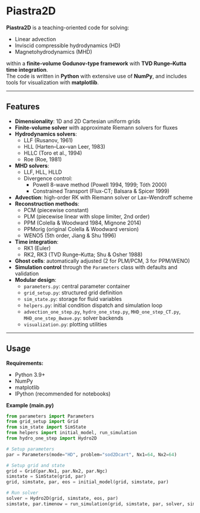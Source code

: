 # Piastra2D

**Piastra2D** is a teaching-oriented code for solving:
- Linear advection  
- Inviscid compressible hydrodynamics (HD)  
- Magnetohydrodynamics (MHD)  

within a **finite-volume Godunov-type framework** with **TVD Runge–Kutta time integration**.  
The code is written in **Python** with extensive use of **NumPy**, and includes tools for visualization with **matplotlib**.  

---

## Features

- **Dimensionality**: 1D and 2D Cartesian uniform grids  
- **Finite-volume solver** with approximate Riemann solvers for fluxes  
- **Hydrodynamics solvers**:
  - LLF (Rusanov, 1961)  
  - HLL (Harten–Lax–van Leer, 1983)  
  - HLLC (Toro et al., 1994)  
  - Roe (Roe, 1981)  
- **MHD solvers**:
  - LLF, HLL, HLLD  
  - Divergence control:  
    - Powell 8-wave method (Powell 1994, 1999; Tóth 2000)  
    - Constrained Transport (Flux-CT; Balsara & Spicer 1999)  
- **Advection**: high-order RK with Riemann solver or Lax–Wendroff scheme  
- **Reconstruction methods**:  
  - PCM (piecewise constant)  
  - PLM (piecewise linear with slope limiter, 2nd order)  
  - PPM (Colella & Woodward 1984, Mignone 2014)  
  - PPMorig (original Colella & Woodward version)  
  - WENO5 (5th order, Jiang & Shu 1996)  
- **Time integration**:  
  - RK1 (Euler)  
  - RK2, RK3 (TVD Runge–Kutta; Shu & Osher 1988)  
- **Ghost cells**: automatically adjusted (2 for PLM/PCM, 3 for PPM/WENO)  
- **Simulation control** through the `Parameters` class with defaults and validation  
- **Modular design**:
  - `parameters.py`: central parameter container  
  - `grid_setup.py`: structured grid definition  
  - `sim_state.py`: storage for fluid variables  
  - `helpers.py`: initial condition dispatch and simulation loop  
  - `advection_one_step.py`, `hydro_one_step.py`, `MHD_one_step_CT.py`, `MHD_one_step_8wave.py`: solver backends  
  - `visualization.py`: plotting utilities  

---

## Usage

**Requirements:**
- Python 3.9+  
- NumPy  
- matplotlib  
- IPython (recommended for notebooks)  

**Example (main.py)**

```python
from parameters import Parameters
from grid_setup import Grid
from sim_state import SimState
from helpers import initial_model, run_simulation
from hydro_one_step import Hydro2D

# Setup parameters
par = Parameters(mode="HD", problem="sod2Dcart", Nx1=64, Nx2=64)

# Setup grid and state
grid = Grid(par.Nx1, par.Nx2, par.Ngc)
simstate = SimState(grid, par)
grid, simstate, par, eos = initial_model(grid, simstate, par)

# Run solver
solver = Hydro2D(grid, simstate, eos, par)
simstate, par.timenow = run_simulation(grid, simstate, par, solver, simstate.dens, nsteps=200)
